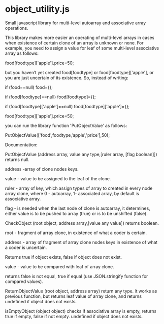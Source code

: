 # object_utility.js
Small javascript library for multi-level autoarray and associative array operations.

This library makes more easier an operating of multi-level arrays in cases when existence of certain clone of an array is unknown or none.
For example, you need to assign a value for leaf of some multi-level associative array as follows: 

food[foodtype]['apple'].price=50;

but you haven’t yet created food[foodtype] or food[foodtype]['apple'], or you are just uncertain of its existence.
So, instead of writing:

if (food==null) food={};

if (food[foodtype]==null) food[foodtype]={};

if (food[foodtype]['apple']==null) food[foodtype]['apple']={};

food[foodtype]['apple'].price=50;

you can run the library function 'PutObjectValue' as follows: 

PutObjectValue(['food',foodtype,'apple','price'],50);

Documentation:

PutObjectValue (address array, value any type,[ruler array, [flag boolean]]) returns null. 

address -array of clone nodes keys.

value - value to be assigned to the leaf of the clone.

ruler - array of key, which assign types of array to created in every node array clone, where 0 - autoarray, 1- associated array, by default is associative array.

flag - is needed when the last node of clone is autoarray, it determines, either value is to be pushed to array (true) or is to be unshifted (false).

CheckObject (root object, address array,[value any value]) returns boolean.

  root - fragment of array clone, in existence of what a coder is certain.
  
  address  - array of fragment of array clone nodes keys in existence of what a coder is uncertain.
  
  Returns  true if object exists, false if object does not exist.
   
  
  value - value to be compared with leaf of array clone.
  
  returns false is not equal, true if equal (use JSON.stringify function for compared values).

ReturnObjectValue (root object, address array) return any type. It works as previous function, but returns leaf value of array clone, and returns undefined if object does not exists.
 
isEmptyObject (object object) checks if associative array is empty, returns true if empty, false if not empty. undefined if object does not exists.
